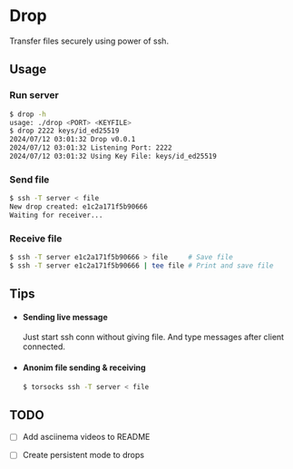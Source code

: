 # Drop

Transfer files securely using power of ssh.

## Usage

### Run server

```bash
$ drop -h
usage: ./drop <PORT> <KEYFILE>
$ drop 2222 keys/id_ed25519
2024/07/12 03:01:32 Drop v0.0.1
2024/07/12 03:01:32 Listening Port: 2222
2024/07/12 03:01:32 Using Key File: keys/id_ed25519
```

### Send file

```bash
$ ssh -T server < file
New drop created: e1c2a171f5b90666
Waiting for receiver...
```

### Receive file

```bash
$ ssh -T server e1c2a171f5b90666 > file     # Save file
$ ssh -T server e1c2a171f5b90666 | tee file # Print and save file 
```

## Tips

- #### Sending live message 
    Just start ssh conn without giving file. And type messages after client connected.
    
- #### Anonim file sending & receiving
    ```bash
    $ torsocks ssh -T server < file
    ```

## TODO

- [ ] Add asciinema videos to README
- [ ] Create persistent mode to drops





